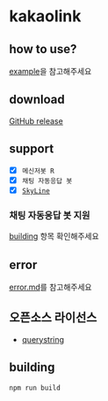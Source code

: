 # kakaolink
## how to use?
[example](https://github.com/naijun0403/kakaolink/blob/main/example)을 참고해주세요

## download
[GitHub release](https://github.com/naijun0403/kakaolink/releases)

## support
- [x] `메신저봇 R`
- [x] `채팅 자동응답 봇`
- [x] [`SkyLine`](https://github.com/SkyLineLab/SkyLine)

### 채팅 자동응답 봇 지원
[building](#building) 항목 확인해주세요

## error
[error.md](/doc/user/error.md)를 참고해주세요

## 오픈소스 라이선스
- [querystring](https://github.com/Gozala/querystring/blob/master/LICENSE)

## building
`npm run build`